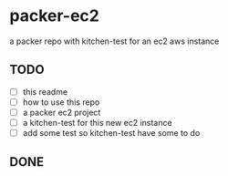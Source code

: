 # packer-ec2
a packer repo with kitchen-test for an ec2 aws instance

## TODO

- [ ] this readme
- [ ] how to use this repo
- [ ] a packer ec2 project
- [ ] a kitchen-test for this new ec2 instance
- [ ] add some test so kitchen-test have some to do

## DONE
